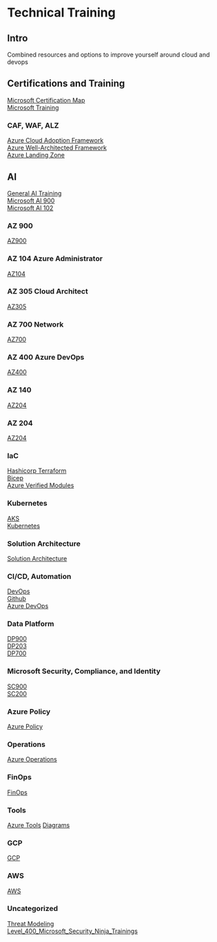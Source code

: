 # Technical Training

## Intro
Combined resources and options to improve yourself around cloud and devops

## Certifications and Training
[Microsoft Certification Map](/Microsoft_Certification_Map.md) \
[Microsoft Training](/MicrosoftTraining.md)

### CAF, WAF, ALZ
[Azure Cloud Adoption Framework](/Azure_CAF.md) \
[Azure Well-Architected Framework](/Azure_WAF.md) \
[Azure Landing Zone](/Azure_Landing_Zone.md)

## AI
[General AI Training](/AI.md) \
[Microsoft AI 900](/Azure_AI900.md) \
[Microsoft AI 102](/Azure_AI102.md)

### AZ 900
[AZ900](/Azure_AZ900.md)

### AZ 104 Azure Administrator
[AZ104](/Azure_AZ104.md)

### AZ 305 Cloud Architect
[AZ305](/Azure_AZ305.md)

### AZ 700 Network
[AZ700](/Azure_AZ700.md)

### AZ 400 Azure DevOps
[AZ400](/Azure_AZ400.md)

### AZ 140
[AZ204](/Azure_AZ140.md)

### AZ 204
[AZ204](/Azure_AZ204.md)

### IaC
[Hashicorp Terraform](/Hashicorp_Terraform.md) \
[Bicep](/Bicep.md) \
[Azure Verified Modules](/Azure_Verified_Modules.md)

### Kubernetes
[AKS](/Azure_AKS.md) \
[Kubernetes](/Kubernetes.md)

### Solution Architecture
[Solution Architecture](/SolutionArchitecture.md)

### CI/CD, Automation
[DevOps](/DevOps.md) \
[Github](/Github.md) \
[Azure DevOps](/AzureOps.md)

### Data Platform
[DP900](/DP900.md) \
[DP203](/DP203.md) \
[DP700](/DP700.md)

### Microsoft Security, Compliance, and Identity
[SC900](/SC900.md) \
[SC200](/SC200.md)

### Azure Policy
[Azure Policy](/Azure_Policy.md)

### Operations
[Azure Operations](/AzureOps.md)

### FinOps
[FinOps](/FinOps.md)

### Tools
[Azure Tools](/Azure_Tools.md)
[Diagrams](/Diagrams.md)

### GCP
[GCP](/GCP.md)

### AWS
[AWS](/AWS.md)

### Uncategorized
[Threat Modeling](/_Threat_Modeling.md) \
[Level_400_Microsoft_Security_Ninja_Trainings](/_Level_400_Microsoft_Security_Ninja_Trainings.md_)
